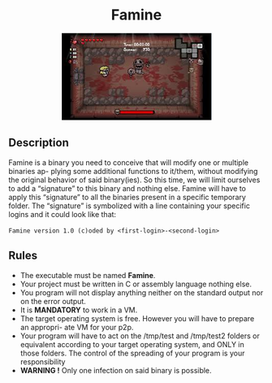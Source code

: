 <h1 align = 'center'> Famine </h1>

<div align = 'center'>
<img src="images.jpeg" widt=300>
</div>

<h2>Description</h2>
  <p>Famine is a binary you need to conceive that will modify one or multiple binaries ap-
plying some additional functions to it/them, without modifying the original behavior of
said binary(ies). So this time, we will limit ourselves to add a “signature” to this binary
and nothing else. Famine will have to apply this “signature” to all the binaries present
in a specific temporary folder. The “signature” is symbolized with a line containing your
specific logins and it could look like that:</p>

```Famine version 1.0 (c)oded by <first-login>-<second-login>```

<h2>Rules</h2>


<ul>
  <li>The executable must be named <b>Famine</b>.</li>
  <li>Your project must be written in C or assembly language nothing else.</li>
  <li>You program will not display anything neither on the standard output nor on the
error output.</li>
  <li>It is <b>MANDATORY</b> to work in a VM.</li>
  <li>The target operating system is free. However you will have to prepare an appropri-
ate VM for your p2p.</li>
  <li>Your program will have to act on the /tmp/test and /tmp/test2 folders or equivalent
according to your target operating system, and ONLY in those folders. The control
of the spreading of your program is your responsibility</li>
  <li><b>WARNING !</b> Only one infection on said binary is possible.</li>
  
</ul>
